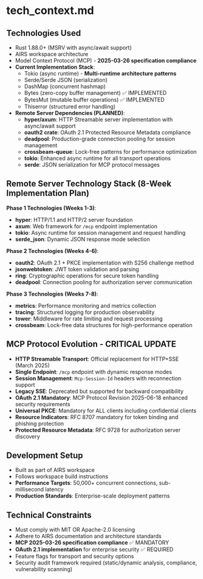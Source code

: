# tech_context.md

## Technologies Used
- Rust 1.88.0+ (MSRV with async/await support)
- AIRS workspace architecture
- Model Context Protocol (MCP) - **2025-03-26 specification compliance**
- **Current Implementation Stack**:
  - Tokio (async runtime) - **Multi-runtime architecture patterns**
  - Serde/Serde JSON (serialization)
  - DashMap (concurrent hashmap)
  - Bytes (zero-copy buffer management) ✅ IMPLEMENTED
  - BytesMut (mutable buffer operations) ✅ IMPLEMENTED
  - Thiserror (structured error handling)
- **Remote Server Dependencies (PLANNED)**:
  - **hyper/axum**: HTTP Streamable server implementation with async/await support
  - **oauth2 crate**: OAuth 2.1 Protected Resource Metadata compliance  
  - **deadpool**: Production-grade connection pooling for session management
  - **crossbeam-queue**: Lock-free patterns for performance optimization
  - **tokio**: Enhanced async runtime for all transport operations
  - **serde**: JSON serialization for MCP protocol messages

## Remote Server Technology Stack (8-Week Implementation Plan)
**Phase 1 Technologies (Weeks 1-3)**:
- **hyper**: HTTP/1.1 and HTTP/2 server foundation
- **axum**: Web framework for `/mcp` endpoint implementation
- **tokio**: Async runtime for session management and request handling
- **serde_json**: Dynamic JSON response mode selection

**Phase 2 Technologies (Weeks 4-6)**:
- **oauth2**: OAuth 2.1 + PKCE implementation with S256 challenge method
- **jsonwebtoken**: JWT token validation and parsing
- **ring**: Cryptographic operations for secure token handling
- **deadpool**: Connection pooling for authorization server communication

**Phase 3 Technologies (Weeks 7-8)**:
- **metrics**: Performance monitoring and metrics collection
- **tracing**: Structured logging for production observability
- **tower**: Middleware for rate limiting and request processing
- **crossbeam**: Lock-free data structures for high-performance operation

## MCP Protocol Evolution - CRITICAL UPDATE
- **HTTP Streamable Transport**: Official replacement for HTTP+SSE (March 2025)
- **Single Endpoint**: `/mcp` endpoint with dynamic response modes
- **Session Management**: `Mcp-Session-Id` headers with reconnection support
- **Legacy SSE**: Deprecated but supported for backward compatibility
- **OAuth 2.1 Mandatory**: MCP Protocol Revision 2025-06-18 enhanced security requirements
- **Universal PKCE**: Mandatory for ALL clients including confidential clients
- **Resource Indicators**: RFC 8707 mandatory for token binding and phishing protection
- **Protected Resource Metadata**: RFC 9728 for authorization server discovery

## Development Setup
- Built as part of AIRS workspace
- Follows workspace build instructions
- **Performance Targets**: 50,000+ concurrent connections, sub-millisecond latency
- **Production Standards**: Enterprise-scale deployment patterns

## Technical Constraints
- Must comply with MIT OR Apache-2.0 licensing
- Adhere to AIRS documentation and architecture standards
- **MCP 2025-03-26 specification compliance** ✅ MANDATORY
- **OAuth 2.1 implementation** for enterprise security ✅ REQUIRED
- Feature flags for transport and security options
- Security audit framework required (static/dynamic analysis, compliance, vulnerability scanning)
